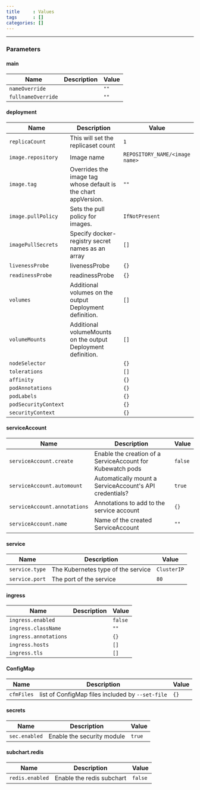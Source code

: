 ```yaml
---
title     : Values
tags      : []
categories: []
---
```

---
### Parameters

#### main

| Name               | Description | Value |
| ------------------ | ----------- | ----- |
| `nameOverride`     |             | `""`  |
| `fullnameOverride` |             | `""`  |

#### deployment

| Name                 | Description                                                    | Value                          |
| -------------------- | -------------------------------------------------------------- | ------------------------------ |
| `replicaCount`       | This will set the replicaset count                             | `1`                            |
| `image.repository`   | Image name                                                     | `REPOSITORY_NAME/<image name>` |
| `image.tag`          | Overrides the image tag whose default is the chart appVersion. | `""`                           |
| `image.pullPolicy`   | Sets the pull policy for images.                               | `IfNotPresent`                 |
| `imagePullSecrets`   | Specify docker-registry secret names as an array               | `[]`                           |
| `livenessProbe`      | livenessProbe                                                  | `{}`                           |
| `readinessProbe`     | readinessProbe                                                 | `{}`                           |
| `volumes`            | Additional volumes on the output Deployment definition.        | `[]`                           |
| `volumeMounts`       | Additional volumeMounts on the output Deployment definition.   | `[]`                           |
| `nodeSelector`       |                                                                | `{}`                           |
| `tolerations`        |                                                                | `[]`                           |
| `affinity`           |                                                                | `{}`                           |
| `podAnnotations`     |                                                                | `{}`                           |
| `podLabels`          |                                                                | `{}`                           |
| `podSecurityContext` |                                                                | `{}`                           |
| `securityContext`    |                                                                | `{}`                           |

#### serviceAccount

| Name                         | Description                                                | Value   |
| ---------------------------- | ---------------------------------------------------------- | ------- |
| `serviceAccount.create`      | Enable the creation of a ServiceAccount for Kubewatch pods | `false` |
| `serviceAccount.automount`   | Automatically mount a ServiceAccount's API credentials?    | `true`  |
| `serviceAccount.annotations` | Annotations to add to the service account                  | `{}`    |
| `serviceAccount.name`        | Name of the created ServiceAccount                         | `""`    |

#### service

| Name           | Description                        | Value       |
| -------------- | ---------------------------------- | ----------- |
| `service.type` | The Kubernetes type of the service | `ClusterIP` |
| `service.port` | The port of the service            | `80`        |

#### ingress

| Name                  | Description | Value   |
| --------------------- | ----------- | ------- |
| `ingress.enabled`     |             | `false` |
| `ingress.className`   |             | `""`    |
| `ingress.annotations` |             | `{}`    |
| `ingress.hosts`       |             | `[]`    |
| `ingress.tls`         |             | `[]`    |

#### ConfigMap

| Name       | Description                                      | Value |
| ---------- | ------------------------------------------------ | ----- |
| `cfmFiles` | list of ConfigMap files included by `--set-file` | `{}`  |

#### secrets

| Name          | Description                | Value  |
| ------------- | -------------------------- | ------ |
| `sec.enabled` | Enable the security module | `true` |

#### subchart.redis

| Name            | Description               | Value   |
| --------------- | ------------------------- | ------- |
| `redis.enabled` | Enable the redis subchart | `false` |


